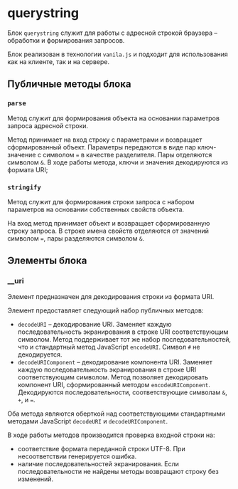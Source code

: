 # querystring

Блок `querystring` служит для работы с адресной строкой браузера – обработки и формирования запросов.

Блок реализован в технологии `vanila.js` и подходит для использования как на клиенте, так и на сервере.

## Публичные методы блока

### `parse` 

Метод служит для формирования объекта на основании параметров запроса адресной строки. 

Метод принимает на вход строку с параметрами и возвращает сформированный объект. Параметры передаются в виде пар ключ-значение с символом `=` в качестве разделителя. Пары отделяются символом `&`. В ходе работы метода, ключи и значения декодируются из формата URI;

### `stringify`

Метод служит для формирования строки запроса с набором параметров на основании собственных свойств объекта. 

На вход метод принимает объект и возвращает сформированную строку запроса. В строке имена свойств отделяются от значений символом `=`, пары разделяются символом `&`. 

## Элементы блока

### __uri

Элемент предназначен для декодирования строки из формата URI. 

Элемент предоставляет следующий набор публичных методов:

* `decodeURI` – декодирование URI. Заменяет каждую последовательность экранирования в строке URI соответствующим символом. Метод поддерживает тот же набор последовательностей, что и стандартный метод JavaScript `encodeURI`. Символ `#` не декодируется.
* `decodeURIComponent` – декодирование компонента URI. Заменяет каждую последовательность экранирования в строке URI соответствующим символом. Метод позволяет декодировать компонент URI, сформированный методом `encodeURIComponent`. Декодируются последовательности, соответствующие символам `&`, `+`, и `=`.

Оба метода являются оберткой над соответствующими стандартными методами JavaScript `decodeURI` и `decodeURIComponent`. 

В ходе работы методов производится проверка входной строки на:

* соответствие формата переданной строки UTF-8. При несоответствии генерируется ошибка.
* наличие последовательностей экранирования. Если последовательности не найдены методы возвращают строку без изменений.
